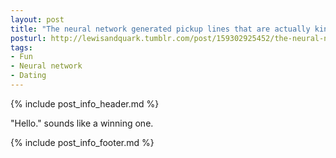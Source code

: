 ```yaml
---
layout: post
title: "The neural network generated pickup lines that are actually kind of adorable"
posturl: http://lewisandquark.tumblr.com/post/159302925452/the-neural-network-generated-pickup-lines-that-are
tags:
- Fun
- Neural network
- Dating
---
```


{% include post_info_header.md %}

"Hello." sounds like a winning one.

<!--more-->
{% include post_info_footer.md %}
